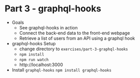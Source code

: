 # Part 3 - graphql-hooks

- Goals
  - See graphql-hooks in action
  - Connect the back-end data to the front-end webpage
  - Retrieve a list of users from an API using a graphql hook
- graphql-hooks Setup
  - change directory to `exercises/part-3-graphql-hooks`
  - `npm install`
  - `npm run watch`
  - http://localhost:3000
- Install `graphql-hooks`
  `npm install graphql-hooks`
